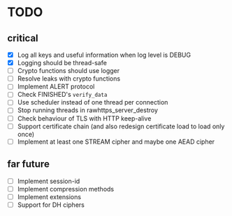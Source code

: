 # TODO

## critical
- [x] Log all keys and useful information when log level is DEBUG
- [x] Logging should be thread-safe
- [ ] Crypto functions should use logger
- [ ] Resolve leaks with crypto functions
- [ ] Implement ALERT protocol
- [ ] Check FINISHED's `verify_data`
- [ ] Use scheduler instead of one thread per connection
- [ ] Stop running threads in rawhttps_server_destroy
- [ ] Check behaviour of TLS with HTTP keep-alive
- [ ] Support certificate chain (and also redesign certificate load to load only once)
- [ ] Implement at least one STREAM cipher and maybe one AEAD cipher

## far future
- [ ] Implement session-id
- [ ] Implement compression methods
- [ ] Implement extensions
- [ ] Support for DH ciphers
